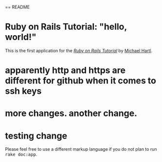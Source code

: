 == README

# Ruby on Rails Tutorial: "hello, world!"

This is the first application for the
[*Ruby on Rails Tutorial*](http://www.railstutorial.org/)
by [Michael Hartl](http://www.michaelhartl.com/).

# apparently http and https are different for github when it comes to ssh keys
# more changes. another change.
# testing change

Please feel free to use a different markup language if you do not plan to run
<tt>rake doc:app</tt>.
